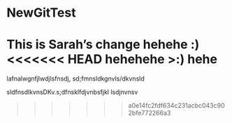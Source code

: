 # NewGitTest
This is Sarah’s change
hehehe :)
<<<<<<< HEAD
hehehehe >:)
hehe
=======

lafnalwgnfjlwdjlsfnsdj,
sd;fmnsldkgnvls/dkvnsld

sldfnsdlkvnsDKv.s;dfnsklfdjvnbsfjkl
lsdjnvnsv
>>>>>>> a0e14fc2fdf634c231acbc043c902bfe772266a3
